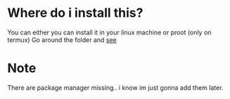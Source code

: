 # Where do i install this?

You can either you can install it in your linux machine or proot (only on termux)
Go around the folder and [see](https://github.com/revx0012/vscode-linux/distros)


# Note

There are package manager missing.. i know im just gonna add them later.
